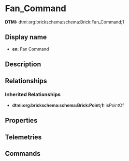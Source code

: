 # Fan_Command
**DTMI:** dtmi:org:brickschema:schema:Brick:Fan_Command;1
## Display name
- **en:** Fan Command
## Description
## Relationships
### Inherited Relationships
* **dtmi:org:brickschema:schema:Brick:Point;1:** isPointOf
## Properties
## Telemetries
## Commands
